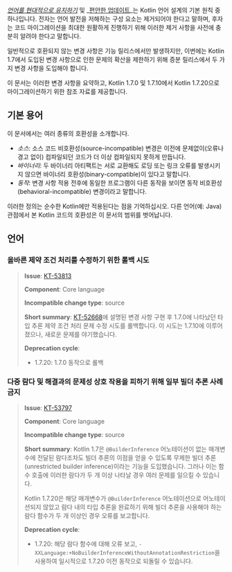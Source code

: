 [//]: # (title: Kotlin 1.7.20 호환성 가이드)

_[언어를 현대적으로 유지하기](kotlin-evolution-principles.md)_ 및 _[편안한 업데이트](kotlin-evolution-principles.md)_는 Kotlin 언어 설계의 기본 원칙 중 하나입니다. 전자는 언어 발전을 저해하는 구성 요소는 제거되어야 한다고 말하며, 후자는 코드 마이그레이션을 최대한 원활하게 진행하기 위해 이러한 제거 사항을 사전에 충분히 알려야 한다고 말합니다.

일반적으로 호환되지 않는 변경 사항은 기능 릴리스에서만 발생하지만, 이번에는 Kotlin 1.7에서 도입된 변경 사항으로 인한 문제의 확산을 제한하기 위해 증분 릴리스에서 두 가지 변경 사항을 도입해야 합니다.

이 문서는 이러한 변경 사항을 요약하고, Kotlin 1.7.0 및 1.7.10에서 Kotlin 1.7.20으로 마이그레이션하기 위한 참조 자료를 제공합니다.

## 기본 용어

이 문서에서는 여러 종류의 호환성을 소개합니다.

-   _소스_: 소스 코드 비호환성(source-incompatible) 변경은 이전에 문제없이(오류나 경고 없이) 컴파일되던 코드가 더 이상 컴파일되지 못하게 만듭니다.
-   _바이너리_: 두 바이너리 아티팩트는 서로 교환해도 로딩 또는 링크 오류를 발생시키지 않으면 바이너리 호환성(binary-compatible)이 있다고 말합니다.
-   _동작_: 변경 사항 적용 전후에 동일한 프로그램이 다른 동작을 보이면 동작 비호환성(behavioral-incompatible) 변경이라고 말합니다.

이러한 정의는 순수한 Kotlin에만 적용된다는 점을 기억하십시오. 다른 언어(예: Java) 관점에서 본 Kotlin 코드의 호환성은 이 문서의 범위를 벗어납니다.

## 언어

<!--
### Title

> **Issue**: [KT-NNNNN](https://youtrack.jetbrains.com/issue/KT-NNNNN)
>
> **Component**: Core language
>
> **Incompatible change type**: source
>
> **Short summary**:
>
> **Deprecation cycle**:
>
> - 1.5.20: warning
> - 1.7.0: report an error
-->

### 올바른 제약 조건 처리를 수정하기 위한 롤백 시도

> **Issue**: [KT-53813](https://youtrack.jetbrains.com/issue/KT-53813)
>
> **Component**: Core language
>
> **Incompatible change type**: source
>
> **Short summary**: [KT-52668](https://youtrack.jetbrains.com/issue/KT-52668)에 설명된 변경 사항 구현 후 1.7.0에 나타났던 타입 추론 제약 조건 처리 문제 수정 시도를 롤백합니다. 이 시도는 1.7.10에 이루어졌으나, 새로운 문제를 야기했습니다.
>
> **Deprecation cycle**:
>
> - 1.7.20: 1.7.0 동작으로 롤백

### 다중 람다 및 해결과의 문제성 상호 작용을 피하기 위해 일부 빌더 추론 사례 금지

> **Issue**: [KT-53797](https://youtrack.jetbrains.com/issue/KT-53797)
>
> **Component**: Core language
>
> **Incompatible change type**: source
>
> **Short summary**: Kotlin 1.7은 `@BuilderInference` 어노테이션이 없는 매개변수에 전달된 람다조차도 빌더 추론의 이점을 얻을 수 있도록 무제한 빌더 추론(unrestricted builder inference)이라는 기능을 도입했습니다. 그러나 이는 함수 호출에 이러한 람다가 두 개 이상 나타날 경우 여러 문제를 일으킬 수 있습니다.
>
> Kotlin 1.7.20은 해당 매개변수가 `@BuilderInference` 어노테이션으로 어노테이션되지 않았고 람다 내의 타입 추론을 완료하기 위해 빌더 추론을 사용해야 하는 람다 함수가 두 개 이상인 경우 오류를 보고합니다.
>
> **Deprecation cycle**:
>
> - 1.7.20: 해당 람다 함수에 대해 오류 보고,
> `-XXLanguage:+NoBuilderInferenceWithoutAnnotationRestriction`을 사용하여 일시적으로 1.7.20 이전 동작으로 되돌릴 수 있습니다.